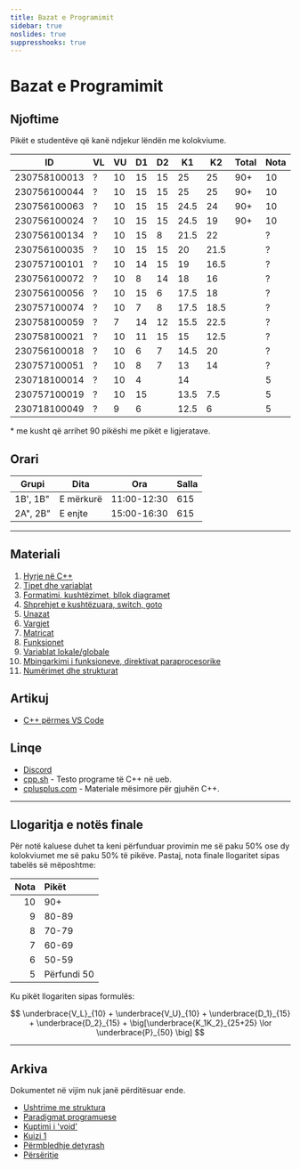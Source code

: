 ```yaml
---
title: Bazat e Programimit
sidebar: true
noslides: true
suppresshooks: true
---
```


# Bazat e Programimit

## Njoftime

Pikët e studentëve që kanë ndjekur lëndën me kolokviume.

| ID           | VL  | VU  | D1  | D2  | K1   | K2   | Total | Nota |
| ------------ | --- | --- | --- | --- | ---- | ---- | ----- | ---- |
| 230758100013 | ?   | 10  | 15  | 15  | 25   | 25   | 90+   | 10   |
| 230756100044 | ?   | 10  | 15  | 15  | 25   | 25   | 90+   | 10   |
| 230756100063 | ?   | 10  | 15  | 15  | 24.5 | 24   | 90+   | 10   |
| 230756100024 | ?   | 10  | 15  | 15  | 24.5 | 19   | 90+   | 10   |
| 230756100134 | ?   | 10  | 15  | 8   | 21.5 | 22   |       | ?    |
| 230756100035 | ?   | 10  | 15  | 15  | 20   | 21.5 |       | ?    |
| 230757100101 | ?   | 10  | 14  | 15  | 19   | 16.5 |       | ?    |
| 230756100072 | ?   | 10  | 8   | 14  | 18   | 16   |       | ?    |
| 230756100056 | ?   | 10  | 15  | 6   | 17.5 | 18   |       | ?    |
| 230757100074 | ?   | 10  | 7   | 8   | 17.5 | 18.5 |       | ?    |
| 230758100059 | ?   | 7   | 14  | 12  | 15.5 | 22.5 |       | ?    |
| 230758100021 | ?   | 10  | 11  | 15  | 15   | 12.5 |       | ?    |
| 230756100018 | ?   | 10  | 6   | 7   | 14.5 | 20   |       | ?    |
| 230757100051 | ?   | 10  | 8   | 7   | 13   | 14   |       | ?    |
| 230718100014 | ?   | 10  | 4   |     | 14   |      |       | 5    |
| 230757100019 | ?   | 10  | 15  |     | 13.5 | 7.5  |       | 5    |
| 230718100049 | ?   | 9   | 6   |     | 12.5 | 6    |       | 5    |

\* me kusht që arrihet 90 pikëshi me pikët e ligjeratave.

## Orari

| Grupi    | Dita      | Ora         | Salla |
| -------- | --------- | ----------- | ----- |
| 1B', 1B" | E mërkurë | 11:00-12:30 | 615   |
| 2A", 2B" | E enjte   | 15:00-16:30 | 615   |

---

## Materiali

1. [Hyrje në C++](/lendet/gjuhe-programuese/java1)
2. [Tipet dhe variablat](/lendet/gjuhe-programuese/java2)
3. [Formatimi, kushtëzimet, bllok diagramet](/lendet/gjuhe-programuese/java3)
4. [Shprehjet e kushtëzuara, switch, goto](/lendet/gjuhe-programuese/java4)
5. [Unazat](/lendet/gjuhe-programuese/java5)
6. [Vargjet](/lendet/gjuhe-programuese/java6)
7. [Matricat](/lendet/gjuhe-programuese/java7)
8. [Funksionet](/lendet/gjuhe-programuese/java8)
9. [Variablat lokale/globale](/lendet/gjuhe-programuese/java9)
10. [Mbingarkimi i funksioneve, direktivat paraprocesorike](/lendet/gjuhe-programuese/java10)
11. [Numërimet dhe strukturat](/lendet/gjuhe-programuese/java11)

## Artikuj

- [C++ përmes VS Code](/lendet/gjuhe-programuese/vs-code)

## Linqe

- [Discord](https://discord.gg/83fAWDV5Hq)
- [cpp.sh](http://cpp.sh/) - Testo programe të C++ në ueb.
- [cplusplus.com](http://www.cplusplus.com/doc/tutorial/) - Materiale mësimore për gjuhën C++.

---

## Llogaritja e notës finale

Për notë kaluese duhet ta keni përfunduar provimin me së paku 50% ose dy kolokviumet me së paku 50% të pikëve. Pastaj, nota finale llogaritet sipas tabelës së mëposhtme:

| Nota | Pikët       |
| ---: | :---------- |
|   10 | 90+         |
|    9 | 80-89       |
|    8 | 70-79       |
|    7 | 60-69       |
|    6 | 50-59       |
|    5 | Përfundi 50 |

Ku pikët llogariten sipas formulës:

$$
\underbrace{V_L}_{10} + \underbrace{V_U}_{10} + \underbrace{D_1}_{15} + \underbrace{D_2}_{15} + \big[\underbrace{K_1K_2}_{25+25} \lor \underbrace{P}_{50} \big]
$$

---

## Arkiva

Dokumentet në vijim nuk janë përditësuar ende.

- [Ushtrime me struktura](/lendet/gjuhe-programuese/java13)
- [Paradigmat programuese](/lendet/gjuhe-programuese/paradigmat-programuese)
- [Kuptimi i 'void'](/lendet/gjuhe-programuese/void)
- [Kuizi 1](/lendet/gjuhe-programuese/kuiz1)
- [Përmbledhje detyrash](/lendet/gjuhe-programuese/detyra)
- [Përsëritje](/lendet/gjuhe-programuese/perseritje)
